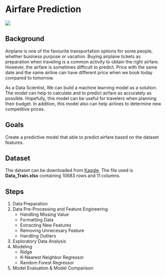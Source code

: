 # Airfare Prediction
<img src="https://static.wixstatic.com/media/16c09c_3c82e883c72e40358fe8f4feebcf4770~mv2.gif">

## Background 
Airplane is one of the favourite transportation options for some people, whether business purpose or vacation. Buying airplane tickets as preparation when traveling is a common activity to obtain the right airfare. However, the airfare is sometimes difficult to predict. Price with the same date and the same airline can have different price when we book today compared to tomorrow.

As a Data Scientist, We can build a machine learning model as a solution. The model can help to calculate and to predict airfare as accurately as possible. Hopefully, this model can be useful for travelers when planning their budget. In addition, this model also can help airlines to determine new competitive prices.


## Goals
Create a predictive model that able to predict airfare based on the dataset features.


## Dataset
The dataset can be downloaded from [Kaggle](https://www.kaggle.com/nikhilmittal/flight-fare-prediction-mh). The file used is __Data_Train.xlsx__ containing 10683 rows and 11 columns.


## Steps
1. Data Preparation
2. Data Pre-Processing and Feature Engineering
    - Handling Missing Value
    - Formatting Data
    - Extracting New Features 
    - Removing Unnecesary Feature
    - Handling Outliers
3. Exploratory Data Analysis
4. Modeling
    - Ridge
    - K-Nearest Neighbor Regressor
    - Random Forest Regressor
5. Model Evaluation & Model Comparison
